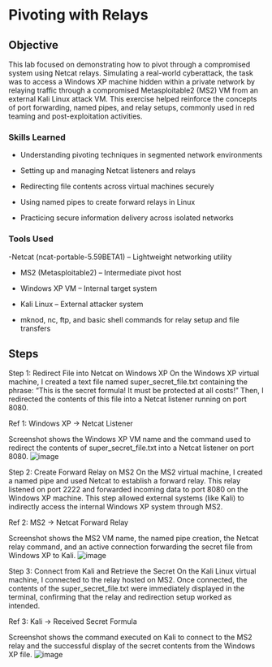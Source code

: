 # Pivoting with Relays

## Objective

This lab focused on demonstrating how to pivot through a compromised system using Netcat relays. Simulating a real-world cyberattack, the task was to access a Windows XP machine hidden within a private network by relaying traffic through a compromised Metasploitable2 (MS2) VM from an external Kali Linux attack VM. This exercise helped reinforce the concepts of port forwarding, named pipes, and relay setups, commonly used in red teaming and post-exploitation activities.

### Skills Learned

- Understanding pivoting techniques in segmented network environments

- Setting up and managing Netcat listeners and relays

- Redirecting file contents across virtual machines securely

- Using named pipes to create forward relays in Linux

- Practicing secure information delivery across isolated networks

### Tools Used

-Netcat (ncat-portable-5.59BETA1) – Lightweight networking utility

- MS2 (Metasploitable2) – Intermediate pivot host

- Windows XP VM – Internal target system

- Kali Linux – External attacker system

- mknod, nc, ftp, and basic shell commands for relay setup and file transfers

## Steps
Step 1: Redirect File into Netcat on Windows XP
On the Windows XP virtual machine, I created a text file named super_secret_file.txt containing the phrase:
“This is the secret formula! It must be protected at all costs!”
Then, I redirected the contents of this file into a Netcat listener running on port 8080.

Ref 1: Windows XP → Netcat Listener

Screenshot shows the Windows XP VM name and the command used to redirect the contents of super_secret_file.txt into a Netcat listener on port 8080.
![image](https://github.com/user-attachments/assets/d8cb2582-69e3-47b6-9efd-5b0d5b221163)


Step 2: Create Forward Relay on MS2
On the MS2 virtual machine, I created a named pipe and used Netcat to establish a forward relay. This relay listened on port 2222 and forwarded incoming data to port 8080 on the Windows XP machine. This step allowed external systems (like Kali) to indirectly access the internal Windows XP system through MS2.

Ref 2: MS2 → Netcat Forward Relay

Screenshot shows the MS2 VM name, the named pipe creation, the Netcat relay command, and an active connection forwarding the secret file from Windows XP to Kali.
![image](https://github.com/user-attachments/assets/148aea2e-e1cb-46be-8451-1a0fad629d84)


Step 3: Connect from Kali and Retrieve the Secret
On the Kali Linux virtual machine, I connected to the relay hosted on MS2. Once connected, the contents of the super_secret_file.txt were immediately displayed in the terminal, confirming that the relay and redirection setup worked as intended.

Ref 3: Kali → Received Secret Formula

Screenshot shows the command executed on Kali to connect to the MS2 relay and the successful display of the secret contents from the Windows XP file.
![image](https://github.com/user-attachments/assets/7c7cbed2-48ae-4c4a-94e1-03f3c8de149d)

